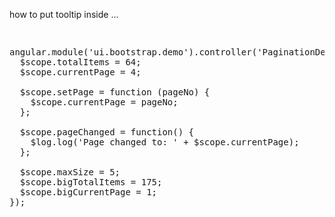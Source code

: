 <p>how to put tooltip inside ...</p>

<pre>
<custom-popover template="recently closed MoneyPark rates tooltip' %}tooltip Recently closed MoneyPark rates"></custom-popover>
</pre>

<pre>
angular.module('ui.bootstrap.demo').controller('PaginationDemoCtrl', function ($scope, $log) {
  $scope.totalItems = 64;
  $scope.currentPage = 4;

  $scope.setPage = function (pageNo) {
    $scope.currentPage = pageNo;
  };

  $scope.pageChanged = function() {
    $log.log('Page changed to: ' + $scope.currentPage);
  };

  $scope.maxSize = 5;
  $scope.bigTotalItems = 175;
  $scope.bigCurrentPage = 1;
});
</pre>
